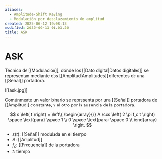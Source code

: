 ```yaml
---
aliases:
  - Amplitude-Shift Keying
  - Modulación por desplazamiento de amplitud
created: 2025-06-12 19:08:13
modified: 2025-06-13 01:03:56
title: ASK
---
```


# ASK

Técnica de [[Modulación]], dónde los [[Dato digital|Datos digitales]] se representan mediante dos [[Amplitud|Amplitudes]] diferentes de una [[Señal]] portadora.

![[ask.jpg]]

Comúnmente un valor binario se representa por una [[Señal]] portadora de [[Amplitud]] constante, y el otro por la ausencia de la portadora.

$$
s \left( t \right) =
\left\{
    \begin{array}{r}
        A \cos \left( 2 \pi f_c t \right) \space \text{para} \space 1 \\
        0 \space \text{para} \space 0 \\
    \end{array}
\right.
$$

- $s \left( t \right)$: [[Señal]] modulada en el tiempo
- $A$: [[Amplitud]]
- $f_c$: [[Frecuencia]] de la portadora
- $t$: tiempo
